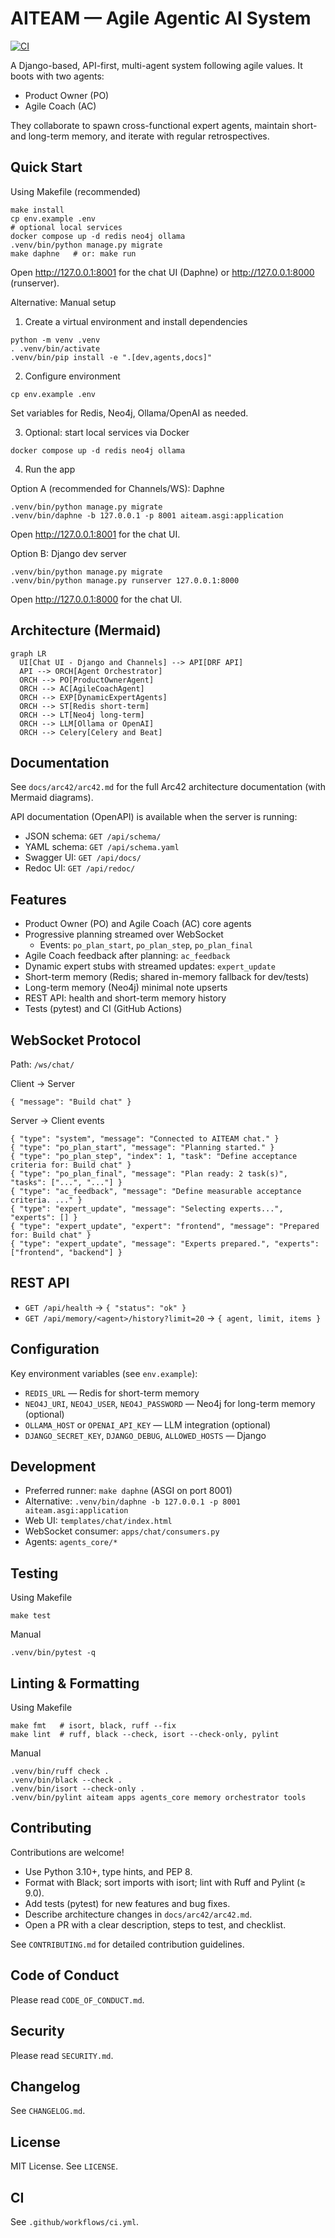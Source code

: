 # AITEAM — Agile Agentic AI System
[![CI](https://github.com/personalagile/aiteam/actions/workflows/ci.yml/badge.svg)](https://github.com/personalagile/aiteam/actions/workflows/ci.yml)

A Django-based, API-first, multi-agent system following agile values. It boots with two agents:
- Product Owner (PO)
- Agile Coach (AC)

They collaborate to spawn cross-functional expert agents, maintain short- and long-term memory, and iterate with regular retrospectives.

## Quick Start

Using Makefile (recommended)
```
make install
cp env.example .env
# optional local services
docker compose up -d redis neo4j ollama
.venv/bin/python manage.py migrate
make daphne   # or: make run
```
Open http://127.0.0.1:8001 for the chat UI (Daphne) or http://127.0.0.1:8000 (runserver).

Alternative: Manual setup

1) Create a virtual environment and install dependencies
```
python -m venv .venv
. .venv/bin/activate
.venv/bin/pip install -e ".[dev,agents,docs]"
```

2) Configure environment
```
cp env.example .env
```
Set variables for Redis, Neo4j, Ollama/OpenAI as needed.

3) Optional: start local services via Docker
```
docker compose up -d redis neo4j ollama
```

4) Run the app

Option A (recommended for Channels/WS): Daphne
```
.venv/bin/python manage.py migrate
.venv/bin/daphne -b 127.0.0.1 -p 8001 aiteam.asgi:application
```
Open http://127.0.0.1:8001 for the chat UI.

Option B: Django dev server
```
.venv/bin/python manage.py migrate
.venv/bin/python manage.py runserver 127.0.0.1:8000
```
Open http://127.0.0.1:8000 for the chat UI.

## Architecture (Mermaid)
```mermaid
graph LR
  UI[Chat UI - Django and Channels] --> API[DRF API]
  API --> ORCH[Agent Orchestrator]
  ORCH --> PO[ProductOwnerAgent]
  ORCH --> AC[AgileCoachAgent]
  ORCH --> EXP[DynamicExpertAgents]
  ORCH --> ST[Redis short-term]
  ORCH --> LT[Neo4j long-term]
  ORCH --> LLM[Ollama or OpenAI]
  ORCH --> Celery[Celery and Beat]
```

## Documentation
See `docs/arc42/arc42.md` for the full Arc42 architecture documentation (with Mermaid diagrams).

API documentation (OpenAPI) is available when the server is running:
- JSON schema: `GET /api/schema/`
- YAML schema: `GET /api/schema.yaml`
- Swagger UI: `GET /api/docs/`
- Redoc UI: `GET /api/redoc/`

## Features
- Product Owner (PO) and Agile Coach (AC) core agents
- Progressive planning streamed over WebSocket
  - Events: `po_plan_start`, `po_plan_step`, `po_plan_final`
- Agile Coach feedback after planning: `ac_feedback`
- Dynamic expert stubs with streamed updates: `expert_update`
- Short-term memory (Redis; shared in-memory fallback for dev/tests)
- Long-term memory (Neo4j) minimal note upserts
- REST API: health and short-term memory history
- Tests (pytest) and CI (GitHub Actions)

## WebSocket Protocol
Path: `/ws/chat/`

Client → Server
```
{ "message": "Build chat" }
```

Server → Client events
```
{ "type": "system", "message": "Connected to AITEAM chat." }
{ "type": "po_plan_start", "message": "Planning started." }
{ "type": "po_plan_step", "index": 1, "task": "Define acceptance criteria for: Build chat" }
{ "type": "po_plan_final", "message": "Plan ready: 2 task(s)", "tasks": ["...", "..."] }
{ "type": "ac_feedback", "message": "Define measurable acceptance criteria. ..." }
{ "type": "expert_update", "message": "Selecting experts...", "experts": [] }
{ "type": "expert_update", "expert": "frontend", "message": "Prepared for: Build chat" }
{ "type": "expert_update", "message": "Experts prepared.", "experts": ["frontend", "backend"] }
```

## REST API
- `GET /api/health` → `{ "status": "ok" }`
- `GET /api/memory/<agent>/history?limit=20` → `{ agent, limit, items }`

## Configuration
Key environment variables (see `env.example`):
- `REDIS_URL` — Redis for short-term memory
- `NEO4J_URI`, `NEO4J_USER`, `NEO4J_PASSWORD` — Neo4j for long-term memory (optional)
- `OLLAMA_HOST` or `OPENAI_API_KEY` — LLM integration (optional)
- `DJANGO_SECRET_KEY`, `DJANGO_DEBUG`, `ALLOWED_HOSTS` — Django

## Development
- Preferred runner: `make daphne` (ASGI on port 8001)
- Alternative: `.venv/bin/daphne -b 127.0.0.1 -p 8001 aiteam.asgi:application`
- Web UI: `templates/chat/index.html`
- WebSocket consumer: `apps/chat/consumers.py`
- Agents: `agents_core/*`

## Testing
Using Makefile
```
make test
```
Manual
```
.venv/bin/pytest -q
```

## Linting & Formatting
Using Makefile
```
make fmt   # isort, black, ruff --fix
make lint  # ruff, black --check, isort --check-only, pylint
```
Manual
```
.venv/bin/ruff check .
.venv/bin/black --check .
.venv/bin/isort --check-only .
.venv/bin/pylint aiteam apps agents_core memory orchestrator tools
```

## Contributing
Contributions are welcome!
- Use Python 3.10+, type hints, and PEP 8.
- Format with Black; sort imports with isort; lint with Ruff and Pylint (≥ 9.0).
- Add tests (pytest) for new features and bug fixes.
- Describe architecture changes in `docs/arc42/arc42.md`.
- Open a PR with a clear description, steps to test, and checklist.

See `CONTRIBUTING.md` for detailed contribution guidelines.

## Code of Conduct
Please read `CODE_OF_CONDUCT.md`.

## Security
Please read `SECURITY.md`.

## Changelog
See `CHANGELOG.md`.

## License
MIT License. See `LICENSE`.

## CI
See `.github/workflows/ci.yml`.
